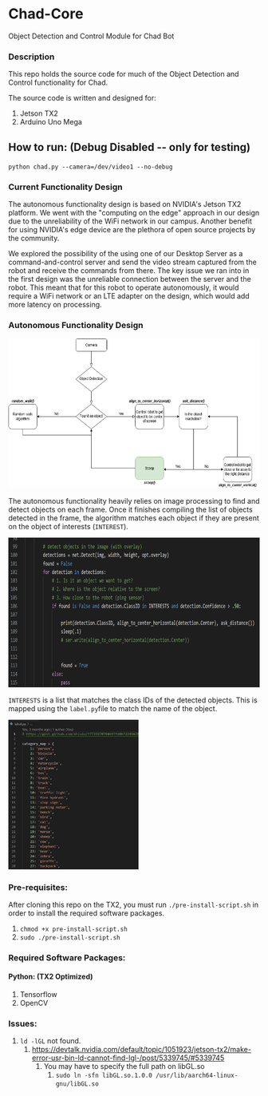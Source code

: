 # Chad-Core

Object Detection and Control Module for Chad Bot

### Description
This repo holds the source code for much of the Object Detection and Control functionality for Chad. 

The source code is written and designed for:
1. Jetson TX2
1. Arduino Uno Mega

## How to run: (Debug Disabled -- only for testing)
`python chad.py --camera=/dev/video1 --no-debug`

### Current Functionality Design

The autonomous functionality design is based on NVIDIA's Jetson TX2 platform. We went with the "computing on the edge" approach in our design due to the unreliability of the WiFi network in our campus. Another benefit for using NVIDIA's edge device are the plethora of open source projects by the community. 

We explored the possibility of the using one of our Desktop Server as a command-and-control server and send the video stream captured from the robot and receive the commands from there. The key issue we ran into in the first design was the unreliable connection between the server and the robot. This meant that for this robot to operate autonomously, it would require a WiFi network or an LTE adapter on the design, which would add more latency on processing.

### Autonomous Functionality Design
<img src="CHAD_V2.png" height="300" />

The autonomous functionality heavily relies on image processing to find and detect objects on each frame. Once it finishes compiling the list of objects detected in the frame, the algorithm matches each object if they are present on the object of interests (`INTEREST`).

<img src="assets/detection.png" height="300"/>

`INTERESTS` is a list that matches the class IDs of the detected objects. This is mapped using the `label.py`file to match the name of the object.

<img src="assets/label_maps.png" height="300"/>


### Pre-requisites:
After cloning this repo on the TX2, you must run `./pre-install-script.sh` in order to install the required software packages.
1. `chmod +x pre-install-script.sh`
1. `sudo ./pre-install-script.sh`

### Required Software Packages:
#### Python: (TX2 Optimized)
1. Tensorflow 
1. OpenCV

### Issues:
1. `ld -lGL` not found.
    1. https://devtalk.nvidia.com/default/topic/1051923/jetson-tx2/make-error-usr-bin-ld-cannot-find-lgl-/post/5339745/#5339745
        1. You may have to specify the full path on libGL.so
            1. `sudo ln -sfn libGL.so.1.0.0 /usr/lib/aarch64-linux-gnu/libGL.so`
